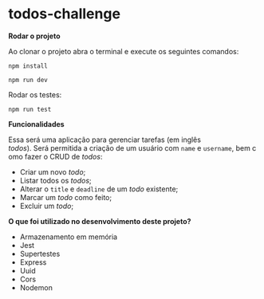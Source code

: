 # todos-challenge

**Rodar o projeto**

Ao clonar o projeto abra o terminal e execute os seguintes comandos:

`npm install`

`npm run dev`

Rodar os testes:

`npm run test`

**Funcionalidades**

Essa será uma aplicação para gerenciar tarefas (em inglês *todos*). Será permitida a criação de um usuário com `name` e `username`, bem como fazer o CRUD de *todos*:

- Criar um novo *todo*;
- Listar todos os *todos*;
- Alterar o `title` e `deadline` de um *todo* existente;
- Marcar um *todo* como feito;
- Excluir um *todo*;

**O que foi utilizado no desenvolvimento deste projeto?**

- Armazenamento em memória
- Jest
- Supertestes
- Express
- Uuid
- Cors
- Nodemon


